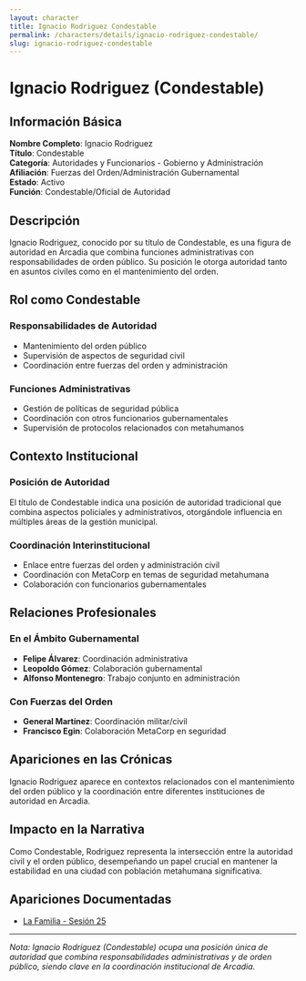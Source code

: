 ```yaml
---
layout: character
title: Ignacio Rodriguez Condestable
permalink: /characters/details/ignacio-rodriguez-condestable/
slug: ignacio-rodriguez-condestable
---
```


# Ignacio Rodriguez (Condestable)

## Información Básica

**Nombre Completo**: Ignacio Rodriguez  
**Título**: Condestable  
**Categoría**: Autoridades y Funcionarios - Gobierno y Administración  
**Afiliación**: Fuerzas del Orden/Administración Gubernamental  
**Estado**: Activo  
**Función**: Condestable/Oficial de Autoridad

## Descripción

Ignacio Rodriguez, conocido por su título de Condestable, es una figura de autoridad en Arcadia que combina funciones administrativas con responsabilidades de orden público. Su posición le otorga autoridad tanto en asuntos civiles como en el mantenimiento del orden.

## Rol como Condestable

### Responsabilidades de Autoridad
- Mantenimiento del orden público
- Supervisión de aspectos de seguridad civil
- Coordinación entre fuerzas del orden y administración

### Funciones Administrativas
- Gestión de políticas de seguridad pública
- Coordinación con otros funcionarios gubernamentales
- Supervisión de protocolos relacionados con metahumanos

## Contexto Institucional

### Posición de Autoridad
El título de Condestable indica una posición de autoridad tradicional que combina aspectos policiales y administrativos, otorgándole influencia en múltiples áreas de la gestión municipal.

### Coordinación Interinstitucional
- Enlace entre fuerzas del orden y administración civil
- Coordinación con MetaCorp en temas de seguridad metahumana
- Colaboración con funcionarios gubernamentales

## Relaciones Profesionales

### En el Ámbito Gubernamental
- **Felipe Álvarez**: Coordinación administrativa
- **Leopoldo Gómez**: Colaboración gubernamental
- **Alfonso Montenegro**: Trabajo conjunto en administración

### Con Fuerzas del Orden
- **General Martínez**: Coordinación militar/civil
- **Francisco Egin**: Colaboración MetaCorp en seguridad

## Apariciones en las Crónicas

Ignacio Rodriguez aparece en contextos relacionados con el mantenimiento del orden público y la coordinación entre diferentes instituciones de autoridad en Arcadia.

## Impacto en la Narrativa

Como Condestable, Rodriguez representa la intersección entre la autoridad civil y el orden público, desempeñando un papel crucial en mantener la estabilidad en una ciudad con población metahumana significativa.

## Apariciones Documentadas
- [La Familia - Sesión 25](../../campaigns/la-familia/session-25.md)

---

*Nota: Ignacio Rodriguez (Condestable) ocupa una posición única de autoridad que combina responsabilidades administrativas y de orden público, siendo clave en la coordinación institucional de Arcadia.*